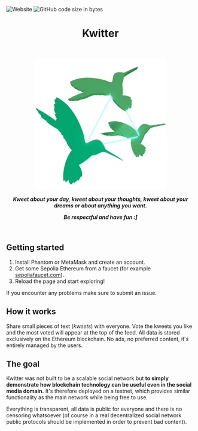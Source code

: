 ![Website](https://img.shields.io/website?style=flat-square&url=https%3A%2F%2Fkwitter.ndavd.com)
![GitHub code size in bytes](https://img.shields.io/github/languages/code-size/ndavd/kwitter-dapp?style=flat-square)

<h1 align="center">Kwitter</h1>

</br>
<p align="center">
  <img
    src="https://raw.githubusercontent.com/ndavd/kwitter-dapp/main/public/kwitter-logo.webp"
    width=350
  />
</p>

<strong>
  <em>
    <p align="center">
      Kweet about your day, kweet about your thoughts, kweet about your dreams or
      about anything you want.
    </p>
    <p align="center">
      Be respectful and have fun :]
    </p>
  </em>
</strong>
<br/>

## Getting started

1. Install Phantom or MetaMask and create an account.
1. Get some Sepolia Ethereum from a faucet (for example
   [sepoliafaucet.com](https://sepoliafaucet.com/)).
1. Reload the page and start exploring!

If you encounter any problems make sure to submit an issue.

## How it works

Share small pieces of text (_kweets_) with everyone. Vote the kweets you like
and the most voted will appear at the top of the feed. All data is stored
exclusively on the Ethereum blockchain. No ads, no preferred content, it's
entirely managed by the users.

## The goal

Kwitter was not built to be a scalable social network but <strong>to simply
demonstrate how blockchain technology can be useful even in the social media
domain.</strong> It's therefore deployed on a testnet, which provides similar
functionality as the main network while being free to use.

Everything is transparent, all data is public for everyone and there is no
censoring whatsoever (of course in a real decentralized social network public
protocols should be implemented in order to prevent bad content).

